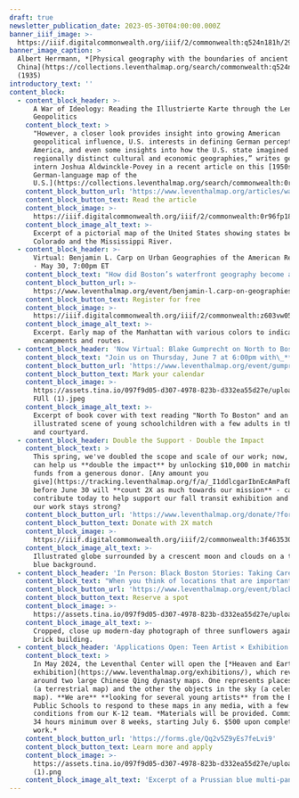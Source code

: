 ```yaml
---
draft: true
newsletter_publication_date: 2023-05-30T04:00:00.000Z
banner_iiif_image: >-
  https://iiif.digitalcommonwealth.org/iiif/2/commonwealth:q524n181h/293,2137,3724,1602/2000,/0/default.jpg
banner_image_caption: >
  Albert Herrmann, *[Physical geography with the boundaries of ancient
  China](https://collections.leventhalmap.org/search/commonwealth:q524n1807)*
  (1935)
introductory_text: ''
content_block:
  - content_block_header: >-
      A War of Ideology: Reading the Illustrierte Karte through the Lens of
      Geopolitics
    content_block_text: >
      "However, a closer look provides insight into growing American
      geopolitical influence, U.S. interests in defining German perceptions of
      America, and even some insights into how the U.S. state imagined its own
      regionally distinct cultural and economic geographies,” writes geospatial
      intern Joshua Aldwinckle-Povey in a recent article on this [1950s
      German-language map of the
      U.S.](https://collections.leventhalmap.org/search/commonwealth:0r96fp17t)
    content_block_button_url: 'https://www.leventhalmap.org/articles/war-of-ideology/'
    content_block_button_text: Read the article
    content_block_image: >-
      https://iiif.digitalcommonwealth.org/iiif/2/commonwealth:0r96fp183/2581,858,2495,2619/2000,/0/default.jpg
    content_block_image_alt_text: >-
      Excerpt of a pictorial map of the United States showing states between
      Colorado and the Mississippi River. 
  - content_block_header: >-
      Virtual: Benjamin L. Carp on Urban Geographies of the American Revolution
      · May 30, 7:00pm ET
    content_block_text: "How did Boston’s waterfront geography become a flashpoint for rebellion? How did public gathering spaces in Philadelphia create the context for democratic ideas about mass politics? Can maps help us learn whether New York City was deliberately set on fire in 1776? Join us this Tuesday at 7:00pm with scholar\_**Benjamin L. Carp**\_to learn about these and other insights from a historical geographic approach to the Revolutionary period.\n"
    content_block_button_url: >-
      https://www.leventhalmap.org/event/benjamin-l.carp-on-geographies-of-the-revolution/
    content_block_button_text: Register for free
    content_block_image: >-
      https://iiif.digitalcommonwealth.org/iiif/2/commonwealth:z603vw05v/6521,7260,1763,1989/,2000/0/default.jpg
    content_block_image_alt_text: >-
      Excerpt. Early map of the Manhattan with various colors to indicate
      encampments and routes.
  - content_block_header: 'Now Virtual: Blake Gumprecht on North to Boston · June 7, 6:00pm ET'
    content_block_text: "Join us on Thursday, June 7 at 6:00pm with\_**Blake Gumprecht**\_for a virtual talk on his new book, *[North to Boston: Life Histories from the Black Great Migration in New England](https://global.oup.com/academic/product/north-to-boston-9780197614440?cc=us\\&lang=en&)*. *North to Boston* traces the history of the Great Migration, when tens of thousands of Black people moved to Boston from the South, and explores its impacts in greater depth through the lives of ten individuals, each the subject of one chapter. *Note that this program has been changed from an in-person to a virtual format.*\n"
    content_block_button_url: 'https://www.leventhalmap.org/event/gumprecht-author-talk/'
    content_block_button_text: Mark your calendar
    content_block_image: >-
      https://assets.tina.io/097f9d05-d307-4978-823b-d332ea55d27e/uploads/NTB
      FUll (1).jpeg
    content_block_image_alt_text: >-
      Excerpt of book cover with text reading "North To Boston" and an
      illustrated scene of young schoolchildren with a few adults in the street
      and courtyard. 
  - content_block_header: Double the Support · Double the Impact
    content_block_text: >
      This spring, we've doubled the scope and scale of our work; now, you too
      can help us **double the impact** by unlocking $10,000 in matching gift
      funds from a generous donor. [Any amount you
      give](https://tracking.leventhalmap.org/f/a/_I1ddlcgarIbnEcAmPafDQ~~/AAAHUQA~/RgRmUOGCP0UgNTVmZDZhYThhZmNjMmVmZTU5MTAzNWFmYTMzYThiZDlEpmh0dHBzOi8vd3d3LmxldmVudGhhbG1hcC5vcmcvZG9uYXRlLz9mb3JtPUdFTkNBTVBBSUdOJnV0bV9zb3VyY2U9ZW1haWxvY3RvcHVzJnV0bV9tZWRpdW09ZW1haWwmdXRtX2NhbXBhaWduPUVPRlkyMyUyME1hdGNoJTIwQ2FtcGFpZ24lMjAtJTIwRmlyc3QlMjBTZW5kJTIwLSUyMEdlbmVyYWxXBXNwY2V1QgpkZoJcbmRhAZBSUhhyc2hhcmVyQGxldmVudGhhbG1hcC5vcmdYBAAAHbE~)
      before June 30 will **count 2X as much towards our mission** - can you
      contribute today to help support our fall transit exhibition and ensure
      our work stays strong?
    content_block_button_url: 'https://www.leventhalmap.org/donate/?form=GENCAMPAIGN'
    content_block_button_text: Donate with 2X match
    content_block_image: >-
      https://iiif.digitalcommonwealth.org/iiif/2/commonwealth:3f463530h/2446,1335,5710,4966/2000,/0/default.jpg
    content_block_image_alt_text: >-
      Illustrated globe surrounded by a crescent moon and clouds on a turquoise
      blue background. 
  - content_block_header: 'In Person: Black Boston Stories: Taking Care · June 15, 6:00pm ET'
    content_block_text: "When you think of locations that are important for taking care of residents in Boston’s Black communities, what place or places come to mind? On Thursday, June 15 at 6PM at the\_Grove Hall Branch Library, **Apolo Cátala**, [OASIS on Ballou](https://www.thecarrotproject.org/wp-content/uploads/2021/03/Oasis_Client_Update_2020.8691901.pdf); **Reggie Jean**, [Haley House](https://haleyhouse.org/); and **Jo-Anna Rorie**, [Neighborhood Birth Center](https://neighborhoodbirthcenter.org/) will reflect on taking care in and of Boston’s Black communities and lead a wider conversation with participants. *Food will be served starting at 5:30PM.*\n"
    content_block_button_url: 'https://www.leventhalmap.org/event/black-boston-stories-taking-care/'
    content_block_button_text: Reserve a spot
    content_block_image: >-
      https://assets.tina.io/097f9d05-d307-4978-823b-d332ea55d27e/uploads/238249978_3be74d2b7b_b.jpeg
    content_block_image_alt_text: >-
      Cropped, close up modern-day photograph of three sunflowers against a
      brick building.
  - content_block_header: 'Applications Open: Teen Artist × Exhibition Contributor'
    content_block_text: >
      In May 2024, the Leventhal Center will open the [*Heaven and Earth*
      exhibition](https://www.leventhalmap.org/exhibitions/), which revolves
      around two large Chinese Qing dynasty maps. One represents places on Earth
      (a terrestrial map) and the other the objects in the sky (a celestial
      map). **We are** **looking for several young artists** from the Boston
      Public Schools to respond to these maps in any media, with a few guiding
      conditions from our K-12 team. *Materials will be provided. Commitment of
      34 hours minimum over 8 weeks, starting July 6. $500 upon completion of
      work.*
    content_block_button_url: 'https://forms.gle/Qq2v5Z9yEs7feLvi9'
    content_block_button_text: Learn more and apply
    content_block_image: >-
      https://assets.tina.io/097f9d05-d307-4978-823b-d332ea55d27e/uploads/MicrosoftTeams-image
      (1).png
    content_block_image_alt_text: 'Excerpt of a Prussian blue multi-panel map. '
---
```















































